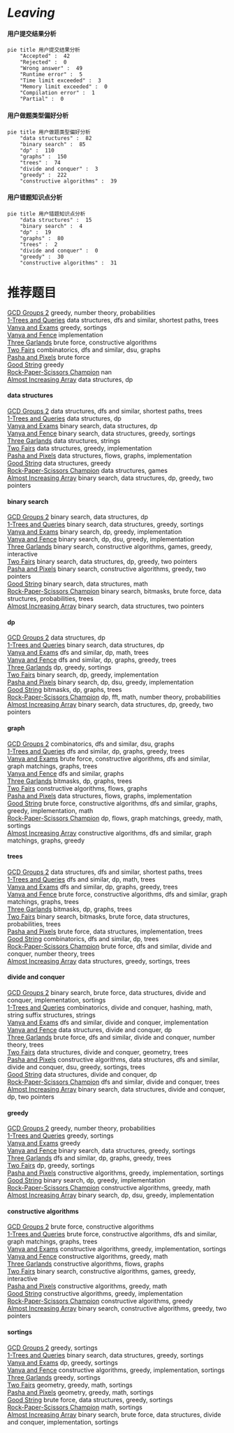 # _Leaving_
<!-- tabs:start -->
#### **用户提交结果分析**

```mermaid
pie title 用户提交结果分析
    "Accepted" :  42
    "Rejected" :  0
    "Wrong answer" :  49
    "Runtime error" :  5
    "Time limit exceeded" :  3
    "Memory limit exceeded" :  0
    "Compilation error" :  1
    "Partial" :  0
```
#### **用户做题类型偏好分析**

```mermaid
pie title 用户做题类型偏好分析
    "data structures" :  82
    "binary search" :  85
    "dp" :  110
    "graphs" :  150
    "trees" :  74
    "divide and conquer" :  3
    "greedy" :  222
    "constructive algorithms" :  39
```
#### **用户错题知识点分析**

```mermaid
pie title 用户错题知识点分析
    "data structures" :  15
    "binary search" :  4
    "dp" :  19
    "graphs" :  80
    "trees" :  2
    "divide and conquer" :  0
    "greedy" :  30
    "constructive algorithms" :  31
```
<!-- tabs:end -->
# 推荐题目
[GCD Groups 2](http://codeforces.com/problemset/problem/1198/F)		greedy,
                        number theory,
                        probabilities		  
[1-Trees and Queries](http://codeforces.com/problemset/problem/1304/E)		data structures,
                        dfs and similar,
                        shortest paths,
                        trees		  
[Vanya and Exams](http://codeforces.com/problemset/problem/492/C)		greedy,
                        sortings		  
[Vanya and Fence](http://codeforces.com/problemset/problem/677/A)		implementation		  
[Three Garlands](http://codeforces.com/problemset/problem/911/C)		brute force,
                        constructive algorithms		  
[Two Fairs](http://codeforces.com/problemset/problem/1276/B)		combinatorics,
                        dfs and similar,
                        dsu,
                        graphs		  
[Pasha and Pixels](http://codeforces.com/problemset/problem/508/A)		brute force		  
[Good String](http://codeforces.com/problemset/problem/1165/C)		greedy		  
[Rock-Paper-Scissors Champion](http://codeforces.com/problemset/problem/1085/F)		nan		  
[Almost Increasing Array](http://codeforces.com/problemset/problem/946/G)		data structures,
                        dp		  
<!-- tabs:start -->
#### **data structures**
[GCD Groups 2](http://codeforces.com/problemset/problem/1304/E)		data structures,
                        dfs and similar,
                        shortest paths,
                        trees		  
[1-Trees and Queries](http://codeforces.com/problemset/problem/946/G)		data structures,
                        dp		  
[Vanya and Exams](http://codeforces.com/problemset/problem/567/C)		binary search,
                        data structures,
                        dp		  
[Vanya and Fence](http://codeforces.com/problemset/problem/567/D)		binary search,
                        data structures,
                        greedy,
                        sortings		  
[Three Garlands](http://codeforces.com/problemset/problem/899/F)		data structures,
                        strings		  
[Two Fairs](http://codeforces.com/problemset/problem/1239/C)		data structures,
                        greedy,
                        implementation		  
[Pasha and Pixels](http://codeforces.com/problemset/problem/280/D)		data structures,
                        flows,
                        graphs,
                        implementation		  
[Good String](http://codeforces.com/problemset/problem/671/E)		data structures,
                        greedy		  
[Rock-Paper-Scissors Champion](http://codeforces.com/problemset/problem/1458/E)		data structures,
                        games		  
[Almost Increasing Array](http://codeforces.com/problemset/problem/1492/C)		binary search,
                        data structures,
                        dp,
                        greedy,
                        two pointers		  
#### **binary search**
[GCD Groups 2](http://codeforces.com/problemset/problem/567/C)		binary search,
                        data structures,
                        dp		  
[1-Trees and Queries](http://codeforces.com/problemset/problem/567/D)		binary search,
                        data structures,
                        greedy,
                        sortings		  
[Vanya and Exams](http://codeforces.com/problemset/problem/1201/D)		binary search,
                        dp,
                        greedy,
                        implementation		  
[Vanya and Fence](http://codeforces.com/problemset/problem/1370/D)		binary search,
                        dp,
                        dsu,
                        greedy,
                        implementation		  
[Three Garlands](http://codeforces.com/problemset/problem/896/B)		binary search,
                        constructive algorithms,
                        games,
                        greedy,
                        interactive		  
[Two Fairs](http://codeforces.com/problemset/problem/1492/C)		binary search,
                        data structures,
                        dp,
                        greedy,
                        two pointers		  
[Pasha and Pixels](http://codeforces.com/problemset/problem/1463/D)		binary search,
                        constructive algorithms,
                        greedy,
                        two pointers		  
[Good String](http://codeforces.com/problemset/problem/1490/G)		binary search,
                        data structures,
                        math		  
[Rock-Paper-Scissors Champion](http://codeforces.com/problemset/problem/1479/D)		binary search,
                        bitmasks,
                        brute force,
                        data structures,
                        probabilities,
                        trees		  
[Almost Increasing Array](http://codeforces.com/problemset/problem/1436/E)		binary search,
                        data structures,
                        two pointers		  
#### **dp**
[GCD Groups 2](http://codeforces.com/problemset/problem/946/G)		data structures,
                        dp		  
[1-Trees and Queries](http://codeforces.com/problemset/problem/567/C)		binary search,
                        data structures,
                        dp		  
[Vanya and Exams](http://codeforces.com/problemset/problem/802/L)		dfs and similar,
                        dp,
                        math,
                        trees		  
[Vanya and Fence](http://codeforces.com/problemset/problem/982/C)		dfs and similar,
                        dp,
                        graphs,
                        greedy,
                        trees		  
[Three Garlands](http://codeforces.com/problemset/problem/1256/E)		dp,
                        greedy,
                        sortings		  
[Two Fairs](http://codeforces.com/problemset/problem/1201/D)		binary search,
                        dp,
                        greedy,
                        implementation		  
[Pasha and Pixels](http://codeforces.com/problemset/problem/1370/D)		binary search,
                        dp,
                        dsu,
                        greedy,
                        implementation		  
[Good String](http://codeforces.com/problemset/problem/152/E)		bitmasks,
                        dp,
                        graphs,
                        trees		  
[Rock-Paper-Scissors Champion](http://codeforces.com/problemset/problem/1479/E)		dp,
                        fft,
                        math,
                        number theory,
                        probabilities		  
[Almost Increasing Array](http://codeforces.com/problemset/problem/1492/C)		binary search,
                        data structures,
                        dp,
                        greedy,
                        two pointers		  
#### **graph**
[GCD Groups 2](http://codeforces.com/problemset/problem/1276/B)		combinatorics,
                        dfs and similar,
                        dsu,
                        graphs		  
[1-Trees and Queries](http://codeforces.com/problemset/problem/982/C)		dfs and similar,
                        dp,
                        graphs,
                        greedy,
                        trees		  
[Vanya and Exams](http://codeforces.com/problemset/problem/1375/G)		brute force,
                        constructive algorithms,
                        dfs and similar,
                        graph matchings,
                        graphs,
                        trees		  
[Vanya and Fence](http://codeforces.com/problemset/problem/131/D)		dfs and similar,
                        graphs		  
[Three Garlands](http://codeforces.com/problemset/problem/152/E)		bitmasks,
                        dp,
                        graphs,
                        trees		  
[Two Fairs](http://codeforces.com/problemset/problem/611/H)		constructive algorithms,
                        flows,
                        graphs		  
[Pasha and Pixels](http://codeforces.com/problemset/problem/280/D)		data structures,
                        flows,
                        graphs,
                        implementation		  
[Good String](http://codeforces.com/problemset/problem/1487/C)		brute force,
                        constructive algorithms,
                        dfs and similar,
                        graphs,
                        greedy,
                        implementation,
                        math		  
[Rock-Paper-Scissors Champion](http://codeforces.com/problemset/problem/1437/C)		dp,
                        flows,
                        graph matchings,
                        greedy,
                        math,
                        sortings		  
[Almost Increasing Array](http://codeforces.com/problemset/problem/1470/D)		constructive algorithms,
                        dfs and similar,
                        graph matchings,
                        graphs,
                        greedy		  
#### **trees**
[GCD Groups 2](http://codeforces.com/problemset/problem/1304/E)		data structures,
                        dfs and similar,
                        shortest paths,
                        trees		  
[1-Trees and Queries](http://codeforces.com/problemset/problem/802/L)		dfs and similar,
                        dp,
                        math,
                        trees		  
[Vanya and Exams](http://codeforces.com/problemset/problem/982/C)		dfs and similar,
                        dp,
                        graphs,
                        greedy,
                        trees		  
[Vanya and Fence](http://codeforces.com/problemset/problem/1375/G)		brute force,
                        constructive algorithms,
                        dfs and similar,
                        graph matchings,
                        graphs,
                        trees		  
[Three Garlands](http://codeforces.com/problemset/problem/152/E)		bitmasks,
                        dp,
                        graphs,
                        trees		  
[Two Fairs](http://codeforces.com/problemset/problem/1479/D)		binary search,
                        bitmasks,
                        brute force,
                        data structures,
                        probabilities,
                        trees		  
[Pasha and Pixels](http://codeforces.com/problemset/problem/1511/C)		brute force,
                        data structures,
                        implementation,
                        trees		  
[Good String](http://codeforces.com/problemset/problem/1499/F)		combinatorics,
                        dfs and similar,
                        dp,
                        trees		  
[Rock-Paper-Scissors Champion](http://codeforces.com/problemset/problem/1491/E)		brute force,
                        dfs and similar,
                        divide and conquer,
                        number theory,
                        trees		  
[Almost Increasing Array](http://codeforces.com/problemset/problem/1466/D)		data structures,
                        greedy,
                        sortings,
                        trees		  
#### **divide and conquer**
[GCD Groups 2](http://codeforces.com/problemset/problem/1461/D)		binary search,
                        brute force,
                        data structures,
                        divide and conquer,
                        implementation,
                        sortings		  
[1-Trees and Queries](http://codeforces.com/problemset/problem/1466/G)		combinatorics,
                        divide and conquer,
                        hashing,
                        math,
                        string suffix structures,
                        strings		  
[Vanya and Exams](http://codeforces.com/problemset/problem/1490/D)		dfs and similar,
                        divide and conquer,
                        implementation		  
[Vanya and Fence](https://codeforces.com/contest/1483/problem/C)		data structures,
                        divide and conquer,
                        dp		  
[Three Garlands](http://codeforces.com/problemset/problem/1491/E)		brute force,
                        dfs and similar,
                        divide and conquer,
                        number theory,
                        trees		  
[Two Fairs](http://codeforces.com/problemset/problem/1303/G)		data structures,
                        divide and conquer,
                        geometry,
                        trees		  
[Pasha and Pixels](http://codeforces.com/problemset/problem/1494/D)		constructive algorithms,
                        data structures,
                        dfs and similar,
                        divide and conquer,
                        dsu,
                        greedy,
                        sortings,
                        trees		  
[Good String](http://codeforces.com/problemset/problem/1482/E)		data structures,
                        divide and conquer,
                        dp		  
[Rock-Paper-Scissors Champion](http://codeforces.com/problemset/problem/566/C)		dfs and similar,
                        divide and conquer,
                        trees		  
[Almost Increasing Array](http://codeforces.com/problemset/problem/1428/F)		binary search,
                        data structures,
                        divide and conquer,
                        dp,
                        two pointers		  
#### **greedy**
[GCD Groups 2](http://codeforces.com/problemset/problem/1198/F)		greedy,
                        number theory,
                        probabilities		  
[1-Trees and Queries](http://codeforces.com/problemset/problem/492/C)		greedy,
                        sortings		  
[Vanya and Exams](http://codeforces.com/problemset/problem/1165/C)		greedy		  
[Vanya and Fence](http://codeforces.com/problemset/problem/567/D)		binary search,
                        data structures,
                        greedy,
                        sortings		  
[Three Garlands](http://codeforces.com/problemset/problem/982/C)		dfs and similar,
                        dp,
                        graphs,
                        greedy,
                        trees		  
[Two Fairs](http://codeforces.com/problemset/problem/1256/E)		dp,
                        greedy,
                        sortings		  
[Pasha and Pixels](http://codeforces.com/problemset/problem/1367/D)		constructive algorithms,
                        greedy,
                        implementation,
                        sortings		  
[Good String](http://codeforces.com/problemset/problem/1201/D)		binary search,
                        dp,
                        greedy,
                        implementation		  
[Rock-Paper-Scissors Champion](http://codeforces.com/problemset/problem/1353/A)		constructive algorithms,
                        greedy,
                        math		  
[Almost Increasing Array](http://codeforces.com/problemset/problem/1370/D)		binary search,
                        dp,
                        dsu,
                        greedy,
                        implementation		  
#### **constructive algorithms**
[GCD Groups 2](http://codeforces.com/problemset/problem/911/C)		brute force,
                        constructive algorithms		  
[1-Trees and Queries](http://codeforces.com/problemset/problem/1375/G)		brute force,
                        constructive algorithms,
                        dfs and similar,
                        graph matchings,
                        graphs,
                        trees		  
[Vanya and Exams](http://codeforces.com/problemset/problem/1367/D)		constructive algorithms,
                        greedy,
                        implementation,
                        sortings		  
[Vanya and Fence](http://codeforces.com/problemset/problem/1353/A)		constructive algorithms,
                        greedy,
                        math		  
[Three Garlands](http://codeforces.com/problemset/problem/611/H)		constructive algorithms,
                        flows,
                        graphs		  
[Two Fairs](http://codeforces.com/problemset/problem/896/B)		binary search,
                        constructive algorithms,
                        games,
                        greedy,
                        interactive		  
[Pasha and Pixels](http://codeforces.com/problemset/problem/804/A)		constructive algorithms,
                        greedy,
                        math		  
[Good String](https://codeforces.com/contest/1255/problem/D)		constructive algorithms,
                        greedy,
                        implementation		  
[Rock-Paper-Scissors Champion](http://codeforces.com/problemset/problem/1493/A)		constructive algorithms,
                        greedy		  
[Almost Increasing Array](http://codeforces.com/problemset/problem/1463/D)		binary search,
                        constructive algorithms,
                        greedy,
                        two pointers		  
#### **sortings**
[GCD Groups 2](http://codeforces.com/problemset/problem/492/C)		greedy,
                        sortings		  
[1-Trees and Queries](http://codeforces.com/problemset/problem/567/D)		binary search,
                        data structures,
                        greedy,
                        sortings		  
[Vanya and Exams](http://codeforces.com/problemset/problem/1256/E)		dp,
                        greedy,
                        sortings		  
[Vanya and Fence](http://codeforces.com/problemset/problem/1367/D)		constructive algorithms,
                        greedy,
                        implementation,
                        sortings		  
[Three Garlands](http://codeforces.com/problemset/problem/1132/B)		greedy,
                        sortings		  
[Two Fairs](https://codeforces.com/contest/1496/problem/C)		geometry,
                        greedy,
                        math,
                        sortings		  
[Pasha and Pixels](http://codeforces.com/problemset/problem/1495/A)		geometry,
                        greedy,
                        math,
                        sortings		  
[Good String](http://codeforces.com/problemset/problem/1497/A)		brute force,
                        data structures,
                        greedy,
                        sortings		  
[Rock-Paper-Scissors Champion](http://codeforces.com/problemset/problem/1427/A)		math,
                        sortings		  
[Almost Increasing Array](http://codeforces.com/problemset/problem/1461/D)		binary search,
                        brute force,
                        data structures,
                        divide and conquer,
                        implementation,
                        sortings		  
<!-- tabs:end -->
